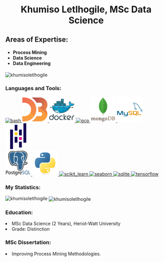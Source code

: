 <!--
**KhumisoLetlhogile/KhumisoLetlhogile** is a ✨ _special_ ✨ repository because its `README.md` (this file) appears on your GitHub profile.
-->

<h1 align="center">Khumiso Letlhogile, MSc Data Science</h1>
<h2 align="left">Areas of Expertise:
</h2>
<h4>
  <ul>
  <li>Process Mining</li>
  <li>Data Science</li>
  <li>Data Engineering</li>
</ul> 
</h4>


<p align="left"> <img src="https://komarev.com/ghpvc/?username=khumisoletlhogile&label=Profile%20views&color=0e75b6&style=flat" alt="khumisoletlhogile" /> </p>

<h3 align="left">Languages and Tools:</h3>
<p align="left"> <a href="https://www.gnu.org/software/bash/" target="_blank" rel="noreferrer"> <img src="https://www.vectorlogo.zone/logos/gnu_bash/gnu_bash-icon.svg" alt="bash" width="80" height="80"/> </a> <a href="https://d3js.org/" target="_blank" rel="noreferrer"> <img src="https://raw.githubusercontent.com/devicons/devicon/master/icons/d3js/d3js-original.svg" alt="d3js" width="80" height="80"/> </a> <a href="https://www.docker.com/" target="_blank" rel="noreferrer"> <img src="https://raw.githubusercontent.com/devicons/devicon/master/icons/docker/docker-original-wordmark.svg" alt="docker" width="80" height="80"/> </a> <a href="https://cloud.google.com" target="_blank" rel="noreferrer"> <img src="https://www.vectorlogo.zone/logos/google_cloud/google_cloud-icon.svg" alt="gcp" width="80" height="80"/> </a> <a href="https://www.mongodb.com/" target="_blank" rel="noreferrer"> <img src="https://raw.githubusercontent.com/devicons/devicon/master/icons/mongodb/mongodb-original-wordmark.svg" alt="mongodb" width="80" height="80"/> </a> <a href="https://www.mysql.com/" target="_blank" rel="noreferrer"> <img src="https://raw.githubusercontent.com/devicons/devicon/master/icons/mysql/mysql-original-wordmark.svg" alt="mysql" width="80" height="80"/> </a> <a href="https://pandas.pydata.org/" target="_blank" rel="noreferrer"> <img src="https://raw.githubusercontent.com/devicons/devicon/2ae2a900d2f041da66e950e4d48052658d850630/icons/pandas/pandas-original.svg" alt="pandas" width="80" height="80"/> </a> <br> <a href="https://www.postgresql.org" target="_blank" rel="noreferrer"> <img src="https://raw.githubusercontent.com/devicons/devicon/master/icons/postgresql/postgresql-original-wordmark.svg" alt="postgresql" width="80" height="80"/> </a> <a href="https://www.python.org" target="_blank" rel="noreferrer"> <img src="https://raw.githubusercontent.com/devicons/devicon/master/icons/python/python-original.svg" alt="python" width="80" height="80"/> </a> <a href="https://scikit-learn.org/" target="_blank" rel="noreferrer"> <img src="https://upload.wikimedia.org/wikipedia/commons/0/05/Scikit_learn_logo_small.svg" alt="scikit_learn" width="80" height="80"/> </a> <a href="https://seaborn.pydata.org/" target="_blank" rel="noreferrer"> <img src="https://seaborn.pydata.org/_images/logo-mark-lightbg.svg" alt="seaborn" width="80" height="80"/> </a> <a href="https://www.sqlite.org/" target="_blank" rel="noreferrer"> <img src="https://www.vectorlogo.zone/logos/sqlite/sqlite-icon.svg" alt="sqlite" width="80" height="80"/> </a> <a href="https://www.tensorflow.org" target="_blank" rel="noreferrer"> <img src="https://www.vectorlogo.zone/logos/tensorflow/tensorflow-icon.svg" alt="tensorflow" width="80" height="80"/> </a> </p>
<h3 align="left">My Statistics:</h3>
<p><img align="left" src="https://github-readme-stats.vercel.app/api/top-langs?username=khumisoletlhogile&show_icons=true&locale=en&layout=compact" alt="khumisoletlhogile" /></p>

<p>&nbsp;<img align="center" src="https://github-readme-stats.vercel.app/api?username=khumisoletlhogile&show_icons=true&locale=en" alt="khumisoletlhogile" /></p>

<h3 align="left">Education:</h3>
<li>MSc Data Science (2 Years), Heriot-Watt University</li>

<li>Grade: Distinction</li>

<h3 align="left">MSc Dissertation:</h3>
<li>Improving Process Mining Methodologies.</li>

